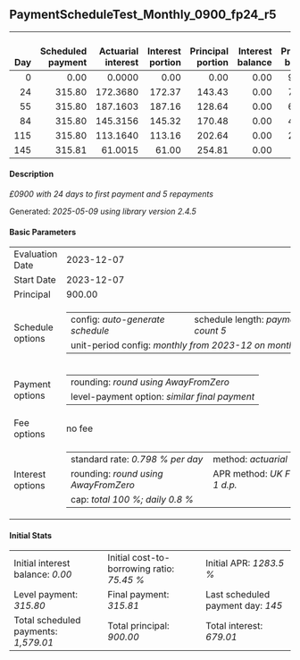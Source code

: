 <h2>PaymentScheduleTest_Monthly_0900_fp24_r5</h2>
<table>
    <thead style="vertical-align: bottom;">
        <th style="text-align: right;">Day</th>
        <th style="text-align: right;">Scheduled payment</th>
        <th style="text-align: right;">Actuarial interest</th>
        <th style="text-align: right;">Interest portion</th>
        <th style="text-align: right;">Principal portion</th>
        <th style="text-align: right;">Interest balance</th>
        <th style="text-align: right;">Principal balance</th>
        <th style="text-align: right;">Total actuarial interest</th>
        <th style="text-align: right;">Total interest</th>
        <th style="text-align: right;">Total principal</th>
    </thead>
    <tr style="text-align: right;">
        <td class="ci00">0</td>
        <td class="ci01" style="white-space: nowrap;">0.00</td>
        <td class="ci02">0.0000</td>
        <td class="ci03">0.00</td>
        <td class="ci04">0.00</td>
        <td class="ci05">0.00</td>
        <td class="ci06">900.00</td>
        <td class="ci07">0.0000</td>
        <td class="ci08">0.00</td>
        <td class="ci09">0.00</td>
    </tr>
    <tr style="text-align: right;">
        <td class="ci00">24</td>
        <td class="ci01" style="white-space: nowrap;">315.80</td>
        <td class="ci02">172.3680</td>
        <td class="ci03">172.37</td>
        <td class="ci04">143.43</td>
        <td class="ci05">0.00</td>
        <td class="ci06">756.57</td>
        <td class="ci07">172.3680</td>
        <td class="ci08">172.37</td>
        <td class="ci09">143.43</td>
    </tr>
    <tr style="text-align: right;">
        <td class="ci00">55</td>
        <td class="ci01" style="white-space: nowrap;">315.80</td>
        <td class="ci02">187.1603</td>
        <td class="ci03">187.16</td>
        <td class="ci04">128.64</td>
        <td class="ci05">0.00</td>
        <td class="ci06">627.93</td>
        <td class="ci07">359.5283</td>
        <td class="ci08">359.53</td>
        <td class="ci09">272.07</td>
    </tr>
    <tr style="text-align: right;">
        <td class="ci00">84</td>
        <td class="ci01" style="white-space: nowrap;">315.80</td>
        <td class="ci02">145.3156</td>
        <td class="ci03">145.32</td>
        <td class="ci04">170.48</td>
        <td class="ci05">0.00</td>
        <td class="ci06">457.45</td>
        <td class="ci07">504.8438</td>
        <td class="ci08">504.85</td>
        <td class="ci09">442.55</td>
    </tr>
    <tr style="text-align: right;">
        <td class="ci00">115</td>
        <td class="ci01" style="white-space: nowrap;">315.80</td>
        <td class="ci02">113.1640</td>
        <td class="ci03">113.16</td>
        <td class="ci04">202.64</td>
        <td class="ci05">0.00</td>
        <td class="ci06">254.81</td>
        <td class="ci07">618.0078</td>
        <td class="ci08">618.01</td>
        <td class="ci09">645.19</td>
    </tr>
    <tr style="text-align: right;">
        <td class="ci00">145</td>
        <td class="ci01" style="white-space: nowrap;">315.81</td>
        <td class="ci02">61.0015</td>
        <td class="ci03">61.00</td>
        <td class="ci04">254.81</td>
        <td class="ci05">0.00</td>
        <td class="ci06">0.00</td>
        <td class="ci07">679.0093</td>
        <td class="ci08">679.01</td>
        <td class="ci09">900.00</td>
    </tr>
</table>
<h4>Description</h4>
<p><i>£0900 with 24 days to first payment and 5 repayments</i></p>
<p>Generated: <i>2025-05-09 using library version 2.4.5</i></p>
<h4>Basic Parameters</h4>
<table>
    <tr>
        <td>Evaluation Date</td>
        <td>2023-12-07</td>
    </tr>
    <tr>
        <td>Start Date</td>
        <td>2023-12-07</td>
    </tr>
    <tr>
        <td>Principal</td>
        <td>900.00</td>
    </tr>
    <tr>
        <td>Schedule options</td>
        <td>
            <table>
                <tr>
                    <td>config: <i>auto-generate schedule</i></td>
                    <td>schedule length: <i><i>payment count</i> 5</i></td>
                </tr>
                <tr>
                    <td colspan="2" style="white-space: nowrap;">unit-period config: <i>monthly from 2023-12 on month-end</i></td>
                </tr>
            </table>
        </td>
    </tr>
    <tr>
        <td>Payment options</td>
        <td>
            <table>
                <tr>
                    <td>rounding: <i>round using AwayFromZero</i></td>
                </tr>
                <tr>
                    <td>level-payment option: <i>similar&nbsp;final&nbsp;payment</i></td>
                </tr>
            </table>
        </td>
    </tr>
    <tr>
        <td>Fee options</td>
        <td>no fee
        </td>
    </tr>
    <tr>
        <td>Interest options</td>
        <td>
            <table>
                <tr>
                    <td>standard rate: <i>0.798 % per day</i></td>
                    <td>method: <i>actuarial</i></td>
                </tr>
                <tr>
                    <td>rounding: <i>round using AwayFromZero</i></td>
                    <td>APR method: <i>UK FCA to 1 d.p.</i></td>
                </tr>
                <tr>
                    <td colspan="2">cap: <i>total 100 %; daily 0.8 %</td>
                </tr>
            </table>
        </td>
    </tr>
</table>
<h4>Initial Stats</h4>
<table>
    <tr>
        <td>Initial interest balance: <i>0.00</i></td>
        <td>Initial cost-to-borrowing ratio: <i>75.45 %</i></td>
        <td>Initial APR: <i>1283.5 %</i></td>
    </tr>
    <tr>
        <td>Level payment: <i>315.80</i></td>
        <td>Final payment: <i>315.81</i></td>
        <td>Last scheduled payment day: <i>145</i></td>
    </tr>
    <tr>
        <td>Total scheduled payments: <i>1,579.01</i></td>
        <td>Total principal: <i>900.00</i></td>
        <td>Total interest: <i>679.01</i></td>
    </tr>
</table>